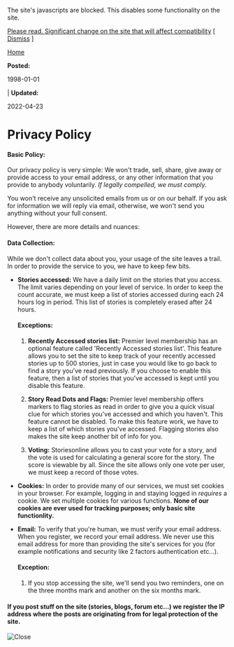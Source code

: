 The site's javascripts are blocked. This disables some functionality on the site.

[Please read. Significant change on the site that will affect compatibility](https://storiesonline.net/d/s1/t12865/huge-change) \[ [Dismiss](javascript:hn();) \]

[Home](https://storiesonline.net/)

**Posted:**

1998-01-01

| **Updated:**

2022-04-23

Privacy Policy
==============

#### Basic Policy:

Our privacy policy is very simple: We won't trade, sell, share, give away or provide access to your email address, or any other information that you provide to anybody voluntarily. _If legally compelled, we must comply._

You won't receive any unsolicited emails from us or on our behalf. If you ask for information we will reply via email, otherwise, we won't send you anything without your full consent.

However, there are more details and nuances:

#### Data Collection:

While we don't collect data about you, your usage of the site leaves a trail. In order to provide the service to you, we have to keep few bits.

* **Stories accessed:** We have a daily limit on the stories that you access. The limit varies depending on your level of service. In order to keep the count accurate, we must keep a list of stories accessed during each 24 hours log in period. This list of stories is completely erased after 24 hours.
    
    #### **Exceptions:**
    
    1. **Recently Accessed stories list:** Premier level membership has an optional feature called 'Recently Accessed stories list'. This feature allows you to set the site to keep track of your recently accessed stories up to 500 stories, just in case you would like to go back to find a story you've read previously. If you choose to enable this feature, then a list of stories that you've accessed is kept until you disable this feature.
        
    2. **Story Read Dots and Flags:** Premier level membership offers markers to flag stories as read in order to give you a quick visual clue for which stories you've accessed and which you haven't. This feature cannot be disabled. To make this feature work, we have to keep a list of which stories you've accessed. Flagging stories also makes the site keep another bit of info for you.
        
    3. **Voting:** Storiesonline allows you to cast your vote for a story, and the vote is used for calculating a general score for the story. The score is viewable by all. Since the site allows only one vote per user, we must keep a record of those votes.
        
* **Cookies:** In order to provide many of our services, we must set cookies in your browser. For example, logging in and staying logged in _requires_ a cookie. We set multiple cookies for various functions. **None of our cookies are ever used for tracking purposes; only basic site functionlity.**
    
* **Email:** To verify that you're human, we must verify your email address. When you register, we record your email address. We never use this email address for more than providing the site's services for you (for example notifications and security like 2 factors authentication etc...).
    
    #### **Exception:**
    
    1. If you stop accessing the site, we'll send you two reminders, one on the three months mark and another on the six months mark.
        

#### If you post stuff on the site (stories, blogs, forum etc...) we register the IP address where the posts are originating from for legal protection of the site.

![Close](https://res.wlpc.com/img/aa/x-circle.png)